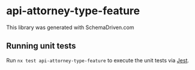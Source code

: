 
# api-attorney-type-feature

This library was generated with SchemaDriven.com

## Running unit tests

Run `nx test api-attorney-type-feature` to execute the unit tests via [Jest](https://jestjs.io).

